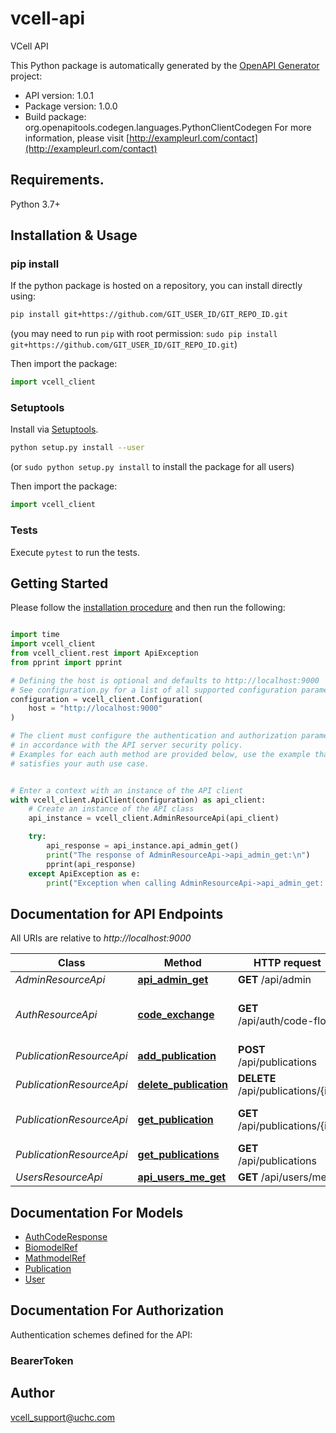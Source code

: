 # vcell-api
VCell API

This Python package is automatically generated by the [OpenAPI Generator](https://openapi-generator.tech) project:

- API version: 1.0.1
- Package version: 1.0.0
- Build package: org.openapitools.codegen.languages.PythonClientCodegen
For more information, please visit [http://exampleurl.com/contact](http://exampleurl.com/contact)

## Requirements.

Python 3.7+

## Installation & Usage
### pip install

If the python package is hosted on a repository, you can install directly using:

```sh
pip install git+https://github.com/GIT_USER_ID/GIT_REPO_ID.git
```
(you may need to run `pip` with root permission: `sudo pip install git+https://github.com/GIT_USER_ID/GIT_REPO_ID.git`)

Then import the package:
```python
import vcell_client
```

### Setuptools

Install via [Setuptools](http://pypi.python.org/pypi/setuptools).

```sh
python setup.py install --user
```
(or `sudo python setup.py install` to install the package for all users)

Then import the package:
```python
import vcell_client
```

### Tests

Execute `pytest` to run the tests.

## Getting Started

Please follow the [installation procedure](#installation--usage) and then run the following:

```python

import time
import vcell_client
from vcell_client.rest import ApiException
from pprint import pprint

# Defining the host is optional and defaults to http://localhost:9000
# See configuration.py for a list of all supported configuration parameters.
configuration = vcell_client.Configuration(
    host = "http://localhost:9000"
)

# The client must configure the authentication and authorization parameters
# in accordance with the API server security policy.
# Examples for each auth method are provided below, use the example that
# satisfies your auth use case.


# Enter a context with an instance of the API client
with vcell_client.ApiClient(configuration) as api_client:
    # Create an instance of the API class
    api_instance = vcell_client.AdminResourceApi(api_client)

    try:
        api_response = api_instance.api_admin_get()
        print("The response of AdminResourceApi->api_admin_get:\n")
        pprint(api_response)
    except ApiException as e:
        print("Exception when calling AdminResourceApi->api_admin_get: %s\n" % e)

```

## Documentation for API Endpoints

All URIs are relative to *http://localhost:9000*

Class | Method | HTTP request | Description
------------ | ------------- | ------------- | -------------
*AdminResourceApi* | [**api_admin_get**](docs/AdminResourceApi.md#api_admin_get) | **GET** /api/admin | 
*AuthResourceApi* | [**code_exchange**](docs/AuthResourceApi.md#code_exchange) | **GET** /api/auth/code-flow | Get access token using authorization code flow
*PublicationResourceApi* | [**add_publication**](docs/PublicationResourceApi.md#add_publication) | **POST** /api/publications | Add publication
*PublicationResourceApi* | [**delete_publication**](docs/PublicationResourceApi.md#delete_publication) | **DELETE** /api/publications/{id} | Delete publication
*PublicationResourceApi* | [**get_publication**](docs/PublicationResourceApi.md#get_publication) | **GET** /api/publications/{id} | Get publication by ID
*PublicationResourceApi* | [**get_publications**](docs/PublicationResourceApi.md#get_publications) | **GET** /api/publications | Get all publications
*UsersResourceApi* | [**api_users_me_get**](docs/UsersResourceApi.md#api_users_me_get) | **GET** /api/users/me | 


## Documentation For Models

 - [AuthCodeResponse](docs/AuthCodeResponse.md)
 - [BiomodelRef](docs/BiomodelRef.md)
 - [MathmodelRef](docs/MathmodelRef.md)
 - [Publication](docs/Publication.md)
 - [User](docs/User.md)


<a id="documentation-for-authorization"></a>
## Documentation For Authorization


Authentication schemes defined for the API:
<a id="BearerToken"></a>
### BearerToken



## Author

vcell_support@uchc.com


